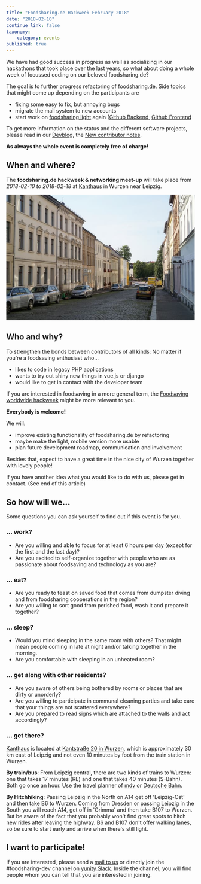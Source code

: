```yaml
---
title: "Foodsharing.de Hackweek February 2018"
date: "2018-02-10"
continue_link: false
taxonomy:
    category: events
published: true
---
```


We have had good success in progress as well as socializing in our hackathons that took place over the last years, so what about doing a whole week of focussed coding on our beloved foodsharing.de?

The goal is to further progress refactoring of [foodsharing.de](https://foodsharing.de).
Side topics that might come up depending on the participants are
  * fixing some easy to fix, but annoying bugs
  * migrate the mail system to new accounts
  * start work on [foodsharing light](https://beta.light.foodsharing.de) again ([Github Backend](https://github.com/foodsharing-dev/foodsharing-django-api), [Github Frontend](https://github.com/foodsharing-dev/foodsharing-light)

To get more information on the status and the different software projects, please read in our [Devblog](https://devblog.foodsharing.de), the [New contributor notes](https://devblog.foodsharing.de/2017/10/12/new-contributor-notes.html).

**As always the whole event is completely free of charge!**

## When and where?

The **foodsharing.de hackweek & networking meet-up** will take place from _2018-02-10 to 2018-02-18_ at [Kanthaus](https://kanthaus.online) in Wurzen near Leipzig.

![Kantstraße in summer](kantstrasse.jpg)

## Who and why?

To strengthen the bonds between contributors of all kinds: No matter if you're a foodsaving enthusiast who...
- likes to code in legacy PHP applications
- wants to try out shiny new things in vue.js or django
- would like to get in contact with the developer team

If you are interested in foodsaving in a more general term, the [Foodsaving worldwide hackweek](../2018-02-24-fsww-hackweek) might be more relevant to you.

**Everybody is welcome!**

We will:
- improve existing functionality of foodsharing.de by refactoring
- maybe make the light, mobile version more usable
- plan future development roadmap, communication and involvement

Besides that, expect to have a great time in the nice city of Wurzen together with lovely people!

If you have another idea what you would like to do with us, please get in contact. (See end of this article)

## So how will we...

Some questions you can ask yourself to find out if this event is for you.

### ... work?

- Are you willing and able to focus for at least 6 hours per day (except for the first and the last day)?
- Are you excited to self-organize together with people who are as passionate about foodsaving and technology as you are?

### ... eat?

- Are you ready to feast on saved food that comes from dumpster diving and from foodsharing cooperations in the region?
- Are you willing to sort good from perished food, wash it and prepare it together?

### ... sleep?

- Would you mind sleeping in the same room with others? That might mean people coming in late at night and/or talking together in the morning.
- Are you comfortable with sleeping in an unheated room?

### ... get along with other residents?

- Are you aware of others being bothered by rooms or places that are dirty or unorderly?
- Are you willing to participate in communal cleaning parties and take care that your things are not scattered everywhere?
- Are you prepared to read signs which are attached to the walls and act accordingly?

### ... get there?

[Kanthaus](https://kanthaus.online) is located at [Kantstraße 20 in Wurzen](https://www.openstreetmap.org/way/99897633#map=19/51.36711/12.74075), which is approximately 30 km east of Leipzig and not even 10 minutes by foot from the train station in Wurzen.

**By train/bus**: From Leipzig central, there are two kinds of trains to Wurzen: one that takes 17 minutes (RE) and one that takes 40 minutes (S-Bahn). Both go once an hour. Use the travel planner of [mdv](https://www.mdv.de/fahren/fahrtenplaner) or [Deutsche Bahn](http://www.deutschebahn.com/).

**By Hitchhiking**: Passing Leipzig in the North on A14 get off 'Leipzig-Ost' and then take B6 to Wurzen.
Coming from Dresden or passing Leipzig in the South you will reach A14, get off in 'Grimma' and then take B107 to Wurzen.
But be aware of the fact that you probably won't find great spots to hitch new rides after leaving the highway. B6 and B107 don't offer walking lanes, so be sure to start early and arrive when there's still light.

## I want to participate!

If you are interested, please send a [mail to us](mailto:foodsharing-dev@yunity.org) or directly join the #foodsharing-dev channel on [yunity Slack](https://slackin.yunity.org). Inside the channel, you will find people whom you can tell that you are interested in joining.
